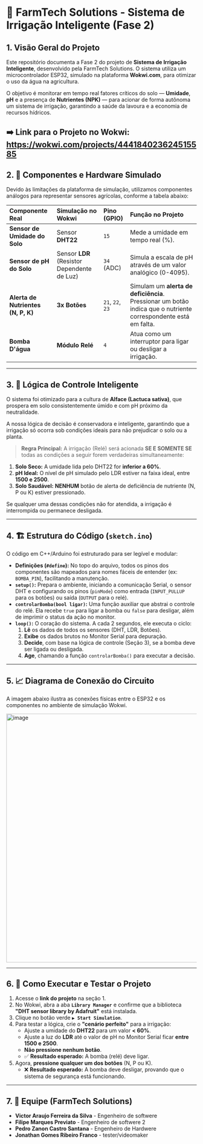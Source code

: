 # 🌿 FarmTech Solutions - Sistema de Irrigação Inteligente (Fase 2)

## 1. Visão Geral do Projeto

Este repositório documenta a Fase 2 do projeto de **Sistema de Irrigação Inteligente**, desenvolvido pela FarmTech Solutions. O sistema utiliza um microcontrolador ESP32, simulado na plataforma **Wokwi.com**, para otimizar o uso da água na agricultura.

O objetivo é monitorar em tempo real fatores críticos do solo — **Umidade**, **pH** e a presença de **Nutrientes (NPK)** — para acionar de forma autônoma um sistema de irrigação, garantindo a saúde da lavoura e a economia de recursos hídricos.

**➡️ Link para o Projeto no Wokwi:** https://wokwi.com/projects/444184023624515585
---

## 2. 🔌 Componentes e Hardware Simulado

Devido às limitações da plataforma de simulação, utilizamos componentes análogos para representar sensores agrícolas, conforme a tabela abaixo:

| Componente Real | Simulação no Wokwi | Pino (GPIO) | Função no Projeto |
| :--- | :--- | :--- | :--- |
| **Sensor de Umidade do Solo** | Sensor **DHT22** | `15` | Mede a umidade em tempo real (%). |
| **Sensor de pH do Solo** | Sensor **LDR** (Resistor Dependente de Luz) | `34` (ADC) | Simula a escala de pH através de um valor analógico (0-4095). |
| **Alerta de Nutrientes (N, P, K)** | **3x Botões** | `21`, `22`, `23` | Simulam um **alerta de deficiência**. Pressionar um botão indica que o nutriente correspondente está em falta. |
| **Bomba D'água** | **Módulo Relé** | `4` | Atua como um interruptor para ligar ou desligar a irrigação. |

---

## 3. 🧠 Lógica de Controle Inteligente

O sistema foi otimizado para a cultura de **Alface (Lactuca sativa)**, que prospera em solo consistentemente úmido e com pH próximo da neutralidade.

A nossa lógica de decisão é conservadora e inteligente, garantindo que a irrigação só ocorra sob condições ideais para não prejudicar o solo ou a planta.

> **Regra Principal:** A irrigação (Relé) será acionada **SE E SOMENTE SE** todas as condições a seguir forem verdadeiras simultaneamente:

1.  **Solo Seco:** A umidade lida pelo DHT22 for **inferior a 60%**.
2.  **pH Ideal:** O nível de pH simulado pelo LDR estiver na faixa ideal, entre **1500 e 2500**.
3.  **Solo Saudável:** **NENHUM** botão de alerta de deficiência de nutriente (N, P ou K) estiver pressionado.

Se qualquer uma dessas condições não for atendida, a irrigação é interrompida ou permanece desligada.

---

## 4. 🏗️ Estrutura do Código (`sketch.ino`)

O código em C++/Arduino foi estruturado para ser legível e modular:

* **Definições (`#define`):** No topo do arquivo, todos os pinos dos componentes são mapeados para nomes fáceis de entender (ex: `BOMBA_PIN`), facilitando a manutenção.
* **`setup()`:** Prepara o ambiente, iniciando a comunicação Serial, o sensor DHT e configurando os pinos (`pinMode`) como entrada (`INPUT_PULLUP` para os botões) ou saída (`OUTPUT` para o relé).
* **`controlarBomba(bool ligar)`:** Uma função auxiliar que abstrai o controle do relé. Ela recebe `true` para ligar a bomba ou `false` para desligar, além de imprimir o status da ação no monitor.
* **`loop()`:** O coração do sistema. A cada 2 segundos, ele executa o ciclo:
    1.  **Lê** os dados de todos os sensores (DHT, LDR, Botões).
    2.  **Exibe** os dados brutos no Monitor Serial para depuração.
    3.  **Decide**, com base na lógica de controle (Seção 3), se a bomba deve ser ligada ou desligada.
    4.  **Age**, chamando a função `controlarBomba()` para executar a decisão.

---

## 5. 📈 Diagrama de Conexão do Circuito

A imagem abaixo ilustra as conexões físicas entre o ESP32 e os componentes no ambiente de simulação Wokwi.

<img width-="1062" height="657" alt="image" src="https://github.com/user-attachments/assets/b6ba827b-dcdc-4715-bdb4-8e80bf9121ac" />

---

## 6. 🚀 Como Executar e Testar o Projeto

1.  Acesse o **link do projeto** na seção 1.
2.  No Wokwi, abra a aba **`Library Manager`** e confirme que a biblioteca **"DHT sensor library by Adafruit"** está instalada.
3.  Clique no botão verde **`▶️ Start Simulation`**.
4.  Para testar a lógica, crie o **"cenário perfeito"** para a irrigação:
    * Ajuste a umidade do **DHT22** para um valor **< 60%**.
    * Ajuste a luz do **LDR** até o valor de pH no Monitor Serial ficar **entre 1500 e 2500**.
    * **Não pressione nenhum botão**.
    * ✅ **Resultado esperado:** A bomba (relé) deve ligar.
5.  Agora, **pressione qualquer um dos botões** (N, P ou K).
    * ❌ **Resultado esperado:** A bomba deve desligar, provando que o sistema de segurança está funcionando.

---

## 7. 👥 Equipe (FarmTech Solutions)

* **Victor Araujo Ferreira da Silva** - Engenheiro de softwere 
* **Filipe Marques Previato** - Engenheiro de softwere 2
* **Pedro Zanon Castro Santana** - Engenheiro de Hardwere
* **Jonathan Gomes Ribeiro Franco** - tester/videomaker
